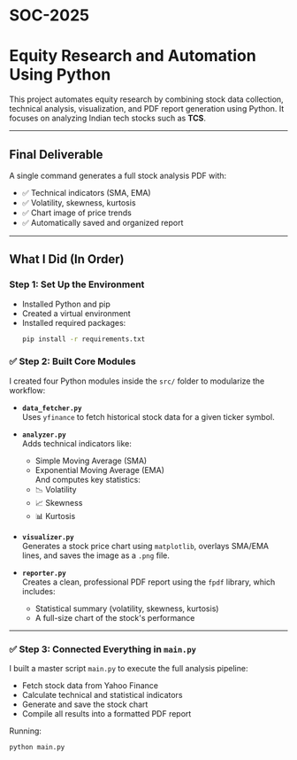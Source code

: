 # SOC-2025
#  Equity Research and Automation Using Python

This project automates equity research by combining stock data collection, technical analysis, visualization, and PDF report generation using Python. It focuses on analyzing Indian tech stocks such as **TCS**.

---

##  Final Deliverable

A single command generates a full stock analysis PDF with:
- ✅ Technical indicators (SMA, EMA)
- ✅ Volatility, skewness, kurtosis
- ✅ Chart image of price trends
- ✅ Automatically saved and organized report

---

##  What I Did (In Order)

###  Step 1: Set Up the Environment
- Installed Python and pip
- Created a virtual environment 
- Installed required packages:
  ```bash
  pip install -r requirements.txt

### ✅ Step 2: Built Core Modules

I created four Python modules inside the `src/` folder to modularize the workflow:

- **`data_fetcher.py`**  
  Uses `yfinance` to fetch historical stock data for a given ticker symbol.

- **`analyzer.py`**  
  Adds technical indicators like:
  - Simple Moving Average (SMA)
  - Exponential Moving Average (EMA)  
  And computes key statistics:
  - 📉 Volatility  
  - 📈 Skewness  
  - 📊 Kurtosis

- **`visualizer.py`**  
  Generates a stock price chart using `matplotlib`, overlays SMA/EMA lines, and saves the image as a `.png` file.

- **`reporter.py`**  
  Creates a clean, professional PDF report using the `fpdf` library, which includes:
  - Statistical summary (volatility, skewness, kurtosis)
  - A full-size chart of the stock's performance

---

### ✅ Step 3: Connected Everything in `main.py`

I built a master script `main.py` to execute the full analysis pipeline:

- Fetch stock data from Yahoo Finance
- Calculate technical and statistical indicators
- Generate and save the stock chart
- Compile all results into a formatted PDF report

Running:
```bash
python main.py
